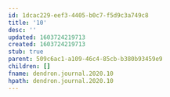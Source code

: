 ```yaml
---
id: 1dcac229-eef3-4405-b0c7-f5d9c3a749c8
title: '10'
desc: ''
updated: 1603724219713
created: 1603724219713
stub: true
parent: 509c6ac1-a109-46c4-85cb-b380b93459e9
children: []
fname: dendron.journal.2020.10
hpath: dendron.journal.2020.10
---
```



